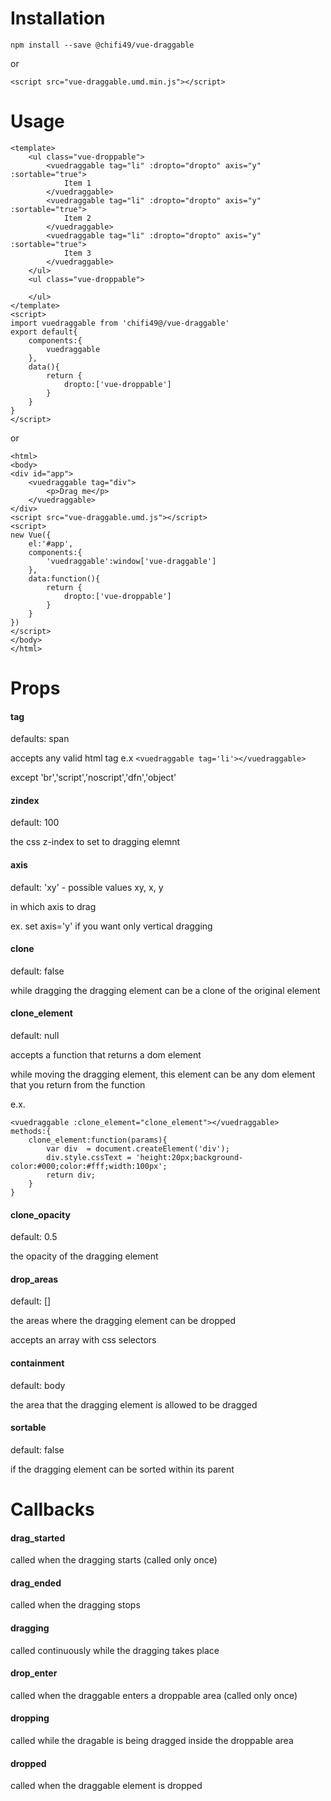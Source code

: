 # Installation
`npm install --save @chifi49/vue-draggable`

or

`<script src="vue-draggable.umd.min.js"></script>`

# Usage
```
<template>
    <ul class="vue-droppable">
        <vuedraggable tag="li" :dropto="dropto" axis="y" :sortable="true">
            Item 1
        </vuedraggable>
        <vuedraggable tag="li" :dropto="dropto" axis="y" :sortable="true">
            Item 2
        </vuedraggable>
        <vuedraggable tag="li" :dropto="dropto" axis="y" :sortable="true">
            Item 3
        </vuedraggable>
    </ul>
    <ul class="vue-droppable">

    </ul>
</template>
<script>
import vuedraggable from 'chifi49@/vue-draggable'
export default{
    components:{
        vuedraggable
    },
    data(){
        return {
            dropto:['vue-droppable']
        }
    }
}
</script>
```
or
```
<html>
<body>
<div id="app">
    <vuedraggable tag="div">
        <p>Drag me</p>
    </vuedraggable>
</div>
<script src="vue-draggable.umd.js"></script>
<script>
new Vue({
    el:'#app',
    components:{
        'vuedraggable':window['vue-draggable']
    },
    data:function(){
        return {
            dropto:['vue-droppable']
        }
    }
})
</script>
</body>
</html>
```

# Props

#### tag
defaults: span

accepts any valid html tag e.x `<vuedraggable tag='li'></vuedraggable>`

except 'br','script','noscript','dfn','object'
#### zindex
default: 100

the css z-index to set to dragging elemnt
#### axis
default: 'xy' - possible values xy, x, y

in which axis to drag

ex. set axis='y' if you want only vertical dragging
#### clone
default: false

while dragging the dragging element can be a clone of the original element
#### clone_element
default: null

accepts a function that returns a dom element

while moving the dragging element, this element can be any dom element that you return from the function

e.x.
```
<vuedraggable :clone_element="clone_element"></vuedraggable>
methods:{
    clone_element:function(params){
        var div  = document.createElement('div');
        div.style.cssText = 'height:20px;background-color:#000;color:#fff;width:100px';
        return div;
    }
}
```
#### clone_opacity
default: 0.5

the opacity of the dragging element
#### drop_areas
default: []

the areas where the dragging element can be dropped

accepts an array with css selectors
#### containment
default:  body 

the area that the dragging element is allowed to be dragged
#### sortable
default: false

if the dragging element can be sorted within its parent

# Callbacks
#### drag_started
called when the dragging starts (called only once)
#### drag_ended
called when the dragging stops 
#### dragging
called continuously while the dragging takes place
#### drop_enter
called when the draggable enters a droppable area (called only once)
#### dropping
called while the dragable is being dragged inside the droppable area
#### dropped
called when the draggable element is dropped